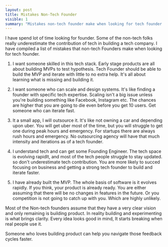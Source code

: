 ```yaml
---
layout: post
title: Mistakes Non-Tech Founder
visible: 1
summary: "Mistakes non-tech founder make when looking for tech founder."
---
```


I have spend lot of time looking for founder.
Some of the non-tech folks really underestimate the contribution of tech in building a tech company.
I have compiled a list of mistakes that non-tech Founders make when looking for tech founder.

1. I want someone skilled in this tech stack.
Early stage products are all about building MVPs to test hypothesis.
Tech Founder should be able to build the MVP and iterate with little to no extra help. It's all about learning what is missing and building it.

2. I want someone who can scale and design systems.
It's like finding a founder with specific tech expertise.
Scaling isn't a big issue unless you're building something like Facebook, Instagram etc.
The chances are higher that you are going to die even before you get 10 users. Get someone who can iterate fast.

3. It a small app, I will outsource it.
It's like not owning a car and depending upon uber.
You will get uber most of the time, but you will struggle to get one during peak hours and emergency.
For startups there are always rush hours and emergency.
No outsourcing agency will have that much intensity and iterations as of a tech founder.

4. I understand tech and can get some Founding Engineer.
The tech space is evolving rapidlt, and most of the tech people struggle to stay updated. so don't underestimate tech contribution. You are more likely to succed focusing on business and getting a strong tech founder to build and iterate faster.

5. I have already built the MVP.
The whole basis of software is it evolves rapidly.
If you think, your product is already ready.
You are either assuming that there will be no changes in features in the future. Or you competition is not going to catch up with you.
Which are highly unlikely.

Most of the Non-tech founders assume that they have a very clear vision and only remaining is building product. In reality building and experimenting is what brings clarity.
Every idea looks good in mind, It starts breaking when real people use it.

Someone who loves building product can help you navigate those feedback cycles faster.